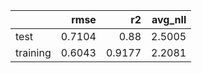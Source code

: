 |          |   rmse |     r2 |   avg_nll |
|:---------|-------:|-------:|----------:|
| test     | 0.7104 | 0.88   |    2.5005 |
| training | 0.6043 | 0.9177 |    2.2081 |